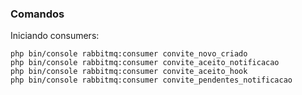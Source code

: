 ### Comandos


Iniciando consumers:

    php bin/console rabbitmq:consumer convite_novo_criado
    php bin/console rabbitmq:consumer convite_aceito_notificacao
    php bin/console rabbitmq:consumer convite_aceito_hook
    php bin/console rabbitmq:consumer convite_pendentes_notificacao


